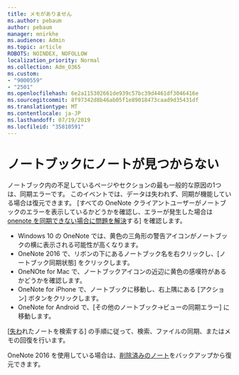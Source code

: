 ```yaml
---
title: メモがありません
ms.author: pebaum
author: pebaum
manager: mnirkhe
ms.audience: Admin
ms.topic: article
ROBOTS: NOINDEX, NOFOLLOW
localization_priority: Normal
ms.collection: Adm_O365
ms.custom:
- "9000559"
- "2501"
ms.openlocfilehash: 6e2a115302661de939c57bc39d4461df3046416e
ms.sourcegitcommit: 8f97342d8b46ab05f1e89018473caad9d35431df
ms.translationtype: MT
ms.contentlocale: ja-JP
ms.lasthandoff: 07/19/2019
ms.locfileid: "35810591"
---
```

# <a name="missing-notes-in-notebook"></a>ノートブックにノートが見つからない

ノートブック内の不足しているページやセクションの最も一般的な原因の1つは、同期エラーです。 このイベントでは、データは失われず、同期が機能している場合は復元できます。 [すべての OneNote クライアントユーザーがノートブックのエラーを表示しているかどうかを確認し、エラーが発生した場合は[onenote を同期できない場合に問題を解決](https://support.office.com/article/299495ef-66d1-448f-90c1-b785a6968d45)する] を確認します。

- Windows 10 の OneNote では、黄色の三角形の警告アイコンがノートブックの横に表示される可能性が高くなります。
- OneNote 2016 で、リボンの下にあるノートブック名を右クリックし、[ノートブック同期状態] をクリックします。
- OneNOte for Mac で、ノートブックアイコンの近辺に黄色の感嘆符があるかどうかを確認します。
- OneNote for iPhone で、ノートブックに移動し、右上隅にある [アクション] ボタンをクリックします。
- OneNote for Android で、[その他のノートブック->ビューの同期エラー] に移動します。

[[失わ](https://support.office.com/article/32cb2bd7-afe7-44d2-a711-398a88421287)れたノートを検索する] の手順に従って、検索、ファイルの同期、またはメモの回復を行います。

OneNote 2016 を使用している場合は、[削除済みのノート](https://support.office.com/article/32ed1036-74fd-4c21-bc28-033a486e6b14)をバックアップから復元できます。